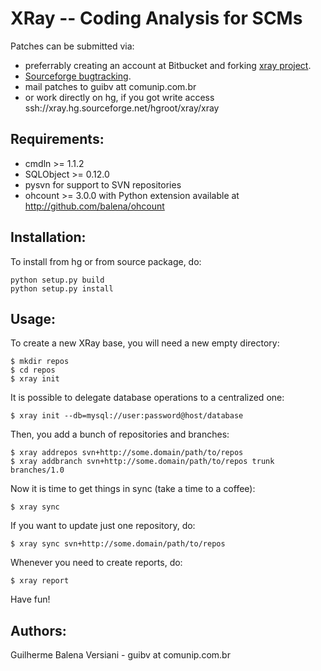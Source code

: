 XRay -- Coding Analysis for SCMs
================================


Patches can be submitted via:

- preferrably creating an account at Bitbucket and forking
  [xray project](http://bitbucket.org/balena/xray/).
- [Sourceforge bugtracking](https://sourceforge.net/projects/xray/).
- mail patches to guibv att comunip.com.br
- or work directly on hg, if you got write access
  ssh://xray.hg.sourceforge.net/hgroot/xray/xray


Requirements:
-------------

- cmdln >= 1.1.2
- SQLObject >= 0.12.0
- pysvn for support to SVN repositories
- ohcount >= 3.0.0 with Python extension
  available at http://github.com/balena/ohcount


Installation:
-------------

To install from hg or from source package, do:

    python setup.py build
    python setup.py install


Usage:
------

To create a new XRay base, you will need a new empty directory:

    $ mkdir repos
    $ cd repos
    $ xray init

It is possible to delegate database operations to a centralized one:

    $ xray init --db=mysql://user:password@host/database 

Then, you add a bunch of repositories and branches:

    $ xray addrepos svn+http://some.domain/path/to/repos
    $ xray addbranch svn+http://some.domain/path/to/repos trunk branches/1.0

Now it is time to get things in sync (take a time to a coffee):

    $ xray sync

If you want to update just one repository, do:

    $ xray sync svn+http://some.domain/path/to/repos

Whenever you need to create reports, do:

    $ xray report

Have fun!


Authors:
--------
Guilherme Balena Versiani - guibv at comunip.com.br
